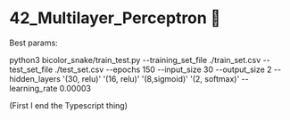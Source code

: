 # 42_Multilayer_Perceptron 🧠


Best params:

python3 bicolor_snake/train_test.py --training_set_file ./train_set.csv --test_set_file ./test_set.csv --epochs 150 --input_size 30 --output_size 2 --hidden_layers '(30, relu)' '(16, relu)' '(8,sigmoid)' '(2, softmax)' --learning_rate 0.00003


(First I end the Typescript thing)
